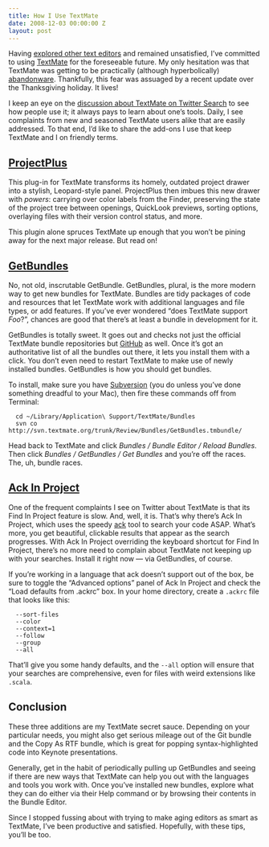 ```yaml
---
title: How I Use TextMate
date: 2008-12-03 00:00:00 Z
layout: post
---
```





Having [explored other text editors](http://al3x.net/2008/10/22/on-flight-to-old-text-editors.html) and remained unsatisfied, I’ve committed to using [TextMate](http://www.macromates.com) for the foreseeable future. My only hesitation was that TextMate was getting to be practically (although hyperbolically) [abandonware](http://en.wikipedia.org/wiki/Abandonware). Thankfully, this fear was assuaged by a recent update over the Thanksgiving holiday. It lives!

I keep an eye on the [discussion about TextMate on Twitter Search](http://search.twitter.com/search?q=textmate) to see how people use it; it always pays to learn about one’s tools. Daily, I see complaints from new and seasoned TextMate users alike that are easily addressed. To that end, I’d like to share the add-ons I use that keep TextMate and I on friendly terms.

[ProjectPlus](http://ciaranwal.sh/category/textmate)
----------------------------------------------------

This plug-in for TextMate transforms its homely, outdated project drawer into a stylish, Leopard-style panel. ProjectPlus then imbues this new drawer with *powers*: carrying over color labels from the Finder, preserving the state of the project tree between openings, QuickLook previews, sorting options, overlaying files with their version control status, and more.

This plugin alone spruces TextMate up enough that you won’t be pining away for the next major release. But read on!

[GetBundles](http://svn.textmate.org/trunk/Review/Bundles/GetBundles.tmbundle/)
-------------------------------------------------------------------------------

No, not old, inscrutable GetBundle. GetBundles, plural, is the more modern way to get new bundles for TextMate. Bundles are tidy packages of code and resources that let TextMate work with additional languages and file types, or add features. If you’ve ever wondered “does TextMate support *Foo*?”, chances are good that there’s at least a bundle in development for it.

GetBundles is totally sweet. It goes out and checks not just the official TextMate bundle repositories but [GitHub](http://github.com) as well. Once it’s got an authoritative list of all the bundles out there, it lets you install them with a click. You don’t even need to restart TextMate to make use of newly installed bundles. GetBundles is how you should get bundles.

To install, make sure you have [Subversion](http://subversion.tigris.org/) (you do unless you’ve done something dreadful to your Mac), then fire these commands off from Terminal:


      cd ~/Library/Application\ Support/TextMate/Bundles
      svn co http://svn.textmate.org/trunk/Review/Bundles/GetBundles.tmbundle/

Head back to TextMate and click *Bundles / Bundle Editor / Reload Bundles*. Then click *Bundles / GetBundles / Get Bundles* and you’re off the races. The, uh, bundle races.

[Ack In Project](http://github.com/protocool/ack-tmbundle/tree/master)
----------------------------------------------------------------------

One of the frequent complaints I see on Twitter about TextMate is that its Find In Project feature is slow. And, well, it is. That’s why there’s Ack In Project, which uses the speedy [ack](http://petdance.com/ack/) tool to search your code ASAP. What’s more, you get beautiful, clickable results that appear as the search progresses. With Ack In Project overriding the keyboard shortcut for Find In Project, there’s no more need to complain about TextMate not keeping up with your searches. Install it right now — via GetBundles, of course.

If you’re working in a language that ack doesn’t support out of the box, be sure to toggle the “Advanced options” panel of Ack In Project and check the “Load defaults from .ackrc” box. In your home directory, create a `.ackrc` file that looks like this:


      --sort-files
      --color
      --context=1
      --follow
      --group
      --all

That’ll give you some handy defaults, and the `--all` option will ensure that your searches are comprehensive, even for files with weird extensions like `.scala`.

Conclusion
----------

These three additions are my TextMate secret sauce. Depending on your particular needs, you might also get serious mileage out of the Git bundle and the Copy As RTF bundle, which is great for popping syntax-highlighted code into Keynote presentations.

Generally, get in the habit of periodically pulling up GetBundles and seeing if there are new ways that TextMate can help you out with the languages and tools you work with. Once you’ve installed new bundles, explore what they can do either via their Help command or by browsing their contents in the Bundle Editor.

Since I stopped fussing about with trying to make aging editors as smart as TextMate, I’ve been productive and satisfied. Hopefully, with these tips, you’ll be too.
